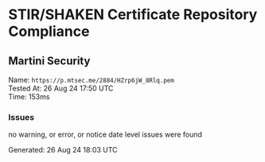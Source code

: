 # STIR/SHAKEN Certificate Repository Compliance

## Martini Security

Name: `https://p.mtsec.me/2884/HZrp6jW_8Rlq.pem`\
Tested At: 26 Aug 24 17:50 UTC\
Time: 153ms

### Issues

no warning, or error, or notice date level issues were found

Generated: 26 Aug 24 18:03 UTC